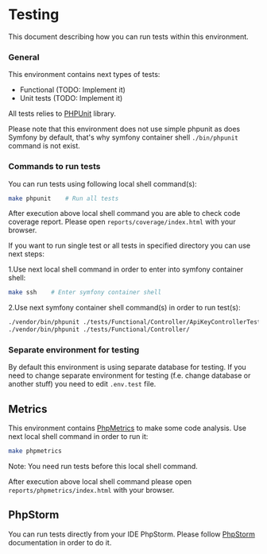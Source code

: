 # Testing
This document describing how you can run tests within this environment.

### General
This environment contains next types of tests:

* Functional (TODO: Implement it)
* Unit tests (TODO: Implement it)

All tests relies to [PHPUnit](https://phpunit.de/) library.

Please note that this environment does not use simple phpunit as does Symfony by default, that's why symfony container shell `./bin/phpunit` command is not exist.

### Commands to run tests
You can run tests using following local shell command(s):
```bash
make phpunit    # Run all tests
```

After execution above local shell command you are able to check code coverage report. Please open `reports/coverage/index.html` with your browser.

If you want to run single test or all tests in specified directory you can use next steps:

1.Use next local shell command in order to enter into symfony container shell:
```bash
make ssh    # Enter symfony container shell
```
2.Use next symfony container shell command(s) in order to run test(s):
```bash
./vendor/bin/phpunit ./tests/Functional/Controller/ApiKeyControllerTest.php  # Just this single test class
./vendor/bin/phpunit ./tests/Functional/Controller/                          # All tests in this directory
```

### Separate environment for testing
By default this environment is using separate database for testing.
If you need to change separate environment for testing (f.e. change database or another stuff) you need to edit `.env.test` file.


## Metrics
This environment contains [PhpMetrics](https://github.com/phpmetrics/phpmetrics) to make some code analysis.
Use next local shell command in order to run it:
```bash
make phpmetrics
```
Note: You need run tests before this local shell command.

After execution above local shell command please open `reports/phpmetrics/index.html` with your browser.

## PhpStorm
You can run tests directly from your IDE PhpStorm. Please follow [PhpStorm](phpstorm.md) documentation in order to do it.
